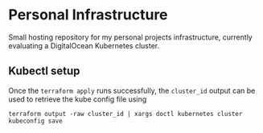 # Personal Infrastructure

Small hosting repository for my personal projects infrastructure, currently evaluating a DigitalOcean Kubernetes cluster.

## Kubectl setup

Once the `terraform apply` runs successfully, the `cluster_id` output can be used to retrieve the kube config file using

    terraform output -raw cluster_id | xargs doctl kubernetes cluster kubeconfig save